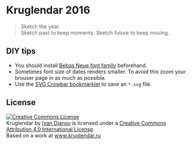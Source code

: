Kruglendar 2016
===
> Sketch the year.  
Sketch past to keep moments. Sketch future to keep moving.

DIY tips
---
* You should install [Bebas Neue font family](http://www.fontfabric.com/bebas-neue/) beforehand.
* Sometimes font size of dates renders smaller. To avoid this zoom your brouser page in as much as possible.
* Use the [SVG Crowbar bookmarklet](http://nytimes.github.io/svg-crowbar/) to save an `*.svg` file.

License
---
<a rel="license" href="http://creativecommons.org/licenses/by/4.0/"><img alt="Creative Commons License" style="border-width:0" src="https://i.creativecommons.org/l/by/4.0/88x31.png" /></a><br /><span xmlns:dct="http://purl.org/dc/terms/" property="dct:title">Kruglendar</span> by <a xmlns:cc="http://creativecommons.org/ns#" href="www.kruglendar.ru" property="cc:attributionName" rel="cc:attributionURL">Ivan Dianov</a> is licensed under a <a rel="license" href="http://creativecommons.org/licenses/by/4.0/">Creative Commons Attribution 4.0 International License</a>.<br />Based on a work at <a xmlns:dct="http://purl.org/dc/terms/" href="www.kruglendar.ru" rel="dct:source">www.kruglendar.ru</a>
